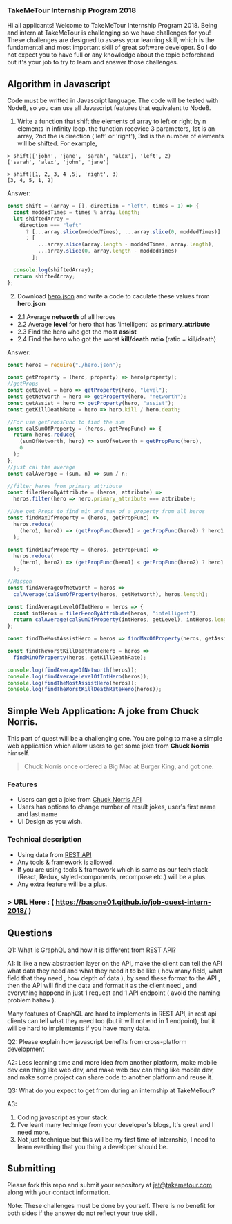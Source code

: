 ### TakeMeTour Internship Program 2018

Hi all applicants! Welcome to TakeMeTour Internship Program 2018. Being and intern at TakeMeTour is challenging so we have challenges for you! These challenges are designed to assess your learning skill, which is the fundamental and most important skill of great software developer. So I do not expect you to have full or any knowledge about the topic beforehand but it's your job to try to learn and answer those challenges.

## Algorithm in Javascript
Code must be writted in Javascript language. The code will be tested with Node8, so you can use all Javascript features that equivalent to Node8.

1. Write a function that shift the elements of array to left or right by n elements in infinity loop. the function recevice 3 parameters, 1st is an array, 2nd the is direction ('left' or 'right'), 3rd is the number of elements will be shifted. For example,
```
> shift(['john', 'jane', 'sarah', 'alex'], 'left', 2)
['sarah', 'alex', 'john', 'jane']

> shift([1, 2, 3, 4 ,5], 'right', 3)
[3, 4, 5, 1, 2]
```
Answer:
```js
const shift = (array = [], direction = "left", times = 1) => {
  const moddedTimes = times % array.length;
  let shiftedArray =
    direction === "left"
      ? [...array.slice(moddedTimes), ...array.slice(0, moddedTimes)]
      : [
          ...array.slice(array.length - moddedTimes, array.length),
          ...array.slice(0, array.length - moddedTimes)
        ];

  console.log(shiftedArray);
  return shiftedArray;
};
```

2. Download [hero.json](https://github.com/takemetour/job-quest-intern-2018/blob/master/hero.json) and write a code to caculate these values from **hero.json**
- 2.1 Average **networth** of all heroes
- 2.2 Average **level** for hero that has 'intelligent' as **primary_attribute**
- 2.3 Find the hero who got the most **assist**
- 2.4 Find the hero who got the worst **kill/death ratio** (ratio = kill/death)

Answer:
```js
const heros = require("./hero.json");

const getProperty = (hero, property) => hero[property];
//getProps
const getLevel = hero => getProperty(hero, "level");
const getNetworth = hero => getProperty(hero, "networth");
const getAssist = hero => getProperty(hero, "assist");
const getKillDeathRate = hero => hero.kill / hero.death;

//For use getPropsFunc to find the sum
const calSumOfProperty = (heros, getPropFunc) => {
  return heros.reduce(
    (sumOfNetworth, hero) => sumOfNetworth + getPropFunc(hero),
    0
  );
};
//just cal the average
const calAverage = (sum, n) => sum / n;

//filter heros from primary attribute
const filerHeroByAttribute = (heros, attribute) =>
  heros.filter(hero => hero.primary_attribute === attribute);

//Use get Props to find min and max of a property from all heros
const findMaxOfProperty = (heros, getPropFunc) =>
  heros.reduce(
    (hero1, hero2) => (getPropFunc(hero1) > getPropFunc(hero2) ? hero1 : hero2)
  );

const findMinOfProperty = (heros, getPropFunc) =>
  heros.reduce(
    (hero1, hero2) => (getPropFunc(hero1) < getPropFunc(hero2) ? hero1 : hero2)
  );

//Misson
const findAverageOfNetworth = heros =>
  calAverage(calSumOfProperty(heros, getNetworth), heros.length);

const findAverageLevelOfIntHero = heros => {
  const intHeros = filerHeroByAttribute(heros, "intelligent");
  return calAverage(calSumOfProperty(intHeros, getLevel), intHeros.length);
};

const findTheMostAssistHero = heros => findMaxOfProperty(heros, getAssist);

const findTheWorstKillDeathRateHero = heros =>
  findMinOfProperty(heros, getKillDeathRate);

console.log(findAverageOfNetworth(heros));
console.log(findAverageLevelOfIntHero(heros));
console.log(findTheMostAssistHero(heros));
console.log(findTheWorstKillDeathRateHero(heros));
```

## Simple Web Application: A joke from Chuck Norris.

This part of quest will be a challenging one. You are going to make a simple web application which allow users to get some joke from **Chuck Norris** himself.

> Chuck Norris once ordered a Big Mac at Burger King, and got one.

### Features
- Users can get a joke from [Chuck Norris API](http://www.icndb.com/api/)
- Users has options to change number of result jokes, user's first name and last name
- UI Design as you wish.

### Technical description
- Using data from [REST API](http://www.icndb.com/api/)
- Any tools & framework is allowed.
- If you are using tools & framework which is same as our tech stack (React, Redux, styled-components, recompose etc.) will be a plus.
- Any extra feature will be a plus.

### > URL Here : ( https://basone01.github.io/job-quest-intern-2018/ ) 

## Questions
Q1: What is GraphQL and how it is different from REST API?

A1: It like a new abstraction layer on the API, make the client can tell the API what data they need and what they need it to be like ( how many field, what field that they need , how depth of data ), by send these format to the API , then the API will find the data and format it as the client need , and everything happend in just 1 request and 1 API endpoint ( avoid the naming problem haha~ ).  

Many features of GraphQL are hard to implements in REST API, in rest api clients can tell what they need too (but it will not end in 1 endpoint), but it will be hard to implemtents if you have many data.

Q2: Please explain how javascript benefits from cross-platform development

A2: Less learning time and more idea from another platform, make mobile dev can thing like web dev, and make web dev can thing like mobile dev, and make some project can share code to another platform and reuse it.

Q3: What do you expect to get from during an internship at TakeMeTour?

A3: 
  1. Coding javascript as your stack.
  2. I've leant many techniqe from your developer's blogs, It's great and I need more.
  3. Not just technique but this will be my first time of internship, I need to learn everthing that you thing a developer should be.
    

## Submitting

Please fork this repo and submit your repository at jet@takemetour.com along with your contact information.

Note: These challenges must be done by yourself. There is no benefit for both sides if the answer do not reflect your true skill.

